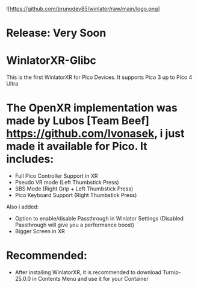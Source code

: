 ![https://github.com/brunodev85/winlator/raw/main/logo.png]
# Release: Very Soon
# WinlatorXR-Glibc
This is the first WinlatorXR for Pico Devices.
It supports Pico 3 up to Pico 4 Ultra

# The OpenXR implementation was made by Lubos [Team Beef] https://github.com/lvonasek, i just made it available for Pico. It includes:
- Full Pico Controller Support in XR
- Pseudo VR mode (Left Thumbstick Press)
- SBS Mode (Right Grip + Left Thumbstick Press)
- Pico Keyboard Support (Right Thumbstick Press)

Also i added:
- Option to enable/disable Passthrough in Winlator Settings (Disabled Passthrough will give you a performance boost)
- Bigger Screen in XR

# Recommended:
- After installing WinlatorXR, it is recommended to download Turnip-25.0.0 in Contents Menu and use it for your Container

